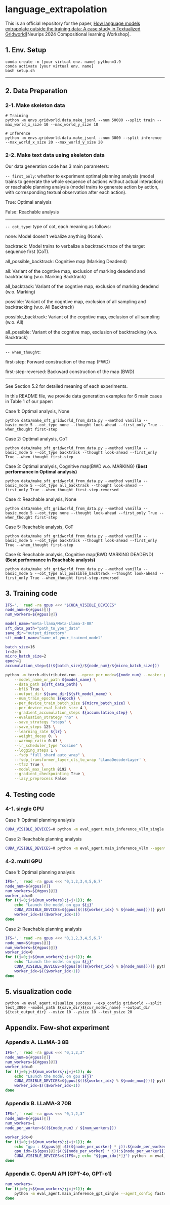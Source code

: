 # language_extrapolation
This is an official repository for the paper, [How language models extrapolate outside the training data: A case study in Textualized Gridworld](https://arxiv.org/abs/2406.15275)[Neurips 2024 Compositional learning Workshop].
## 1. Env. Setup
```
conda create -n [your virtual env. name] python=3.9
conda activate [your virtual env. name]
bash setup.sh
```
___
## 2. Data Preparation
### 2-1. Make skeleton data
```
# Training
python -m envs.gridworld.data.make_jsonl --num 50000 --split train --max_world_x_size 10 --max_world_y_size 10

# Inference
python -m envs.gridworld.data.make_jsonl --num 3000 --split inference --max_world_x_size 20 --max_world_y_size 20
```
### 2-2. Make text data using skeleton data

Our data generation code has 3 main parameters:

`-- first_only`: whether to experiment optimal planning analysis (model trains to generate the whole sequence of actions without actual interaction) or reachable planning analysis (model trains to generate action by action, with corresponding textual observation after each action).

True: Optimal analysis

False: Reachable analysis

___
`-- cot_type`: type of cot, each meaning as follows:

none: Model dosen't vebalize anything (None).

backtrack: Model trains to verbalize a backtrack trace of the target sequence first (CoT).

all_possible_backtrack: Cognitive map (Marking Deadend)

all: Variant of the cogntive map, exclusion of marking deadend and backtracking (w.o. Marking Backtrack)

all_backtrack: Variant of the cogntive map, exclusion of marking deadend (w.o. Marking)

possible: Variant of the cogntive map, exclusion of all sampling and backtracking (w.o. All Backtrack)

possible_backtrack: Variant of the cogntive map, exclusion of all sampling  (w.o. All)

all_possible: Variant of the cogntive map, exclusion of backtracking (w.o. Backtrack)


___
`-- when_thought`:

first-step: Forward construction of the map (FWD)

first-step-reversed: Backward construction of the map (BWD)
___
See Section 5.2 for detailed meaning of each experiments.

In this README file, we provide data generation examples for 6 main cases in Table 1 of our paper:


Case 1: Optimal analysis, None
```
python data/make_sft_gridworld_from_data.py --method vanilla --basic_mode 5 --cot_type none --thought look-ahead --first_only True --when_thought first-step
```

Case 2: Optimal analysis, CoT
```
python data/make_sft_gridworld_from_data.py --method vanilla --basic_mode 5 --cot_type backtrack --thought look-ahead --first_only True --when_thought first-step
```

Case 3: Optimal analysis, Cognitive map(BWD w.o. MARKING) **(Best performance in Optimal analysis)**

```
python data/make_sft_gridworld_from_data.py --method vanilla --basic_mode 5 --cot_type all_backtrack --thought look-ahead --first_only True --when_thought first-step-reversed
```

Case 4: Reachable analysis, None
```
python data/make_sft_gridworld_from_data.py --method vanilla --basic_mode 5 --cot_type none --thought look-ahead --first_only True --when_thought first-step
```

Case 5: Reachable analysis, CoT
```
python data/make_sft_gridworld_from_data.py --method vanilla --basic_mode 5 --cot_type backtrack --thought look-ahead --first_only True --when_thought first-step
```

Case 6: Reachable analysis, Cognitive map(BWD MARKING DEADEND) **(Best performance in Reachable analysis)**
```
python data/make_sft_gridworld_from_data.py --method vanilla --basic_mode 5 --cot_type all_possible_backtrack --thought look-ahead --first_only True --when_thought first-step-reversed
```



## 3. Training code
```bash
IFS=',' read -ra gpus <<< "$CUDA_VISIBLE_DEVICES"
node_num=${#gpus[@]}
num_workers=${#gpus[@]}

model_name="meta-llama/Meta-Llama-3-8B"
sft_data_path="path_to_your_data"
save_dir="output_directory"
sft_model_name="name_of_your_trained_model"

batch_size=16
lr=2e-5
micro_batch_size=2
epoch=1
accumulation_step=$((${batch_size}/${node_num}/${micro_batch_size}))

python -m torch.distributed.run --nproc_per_node=${node_num} --master_port=20000 fastchat/train/train.py \
    --model_name_or_path ${model_name} \
    --data_path ${sft_data_path} \
    --bf16 True \
    --output_dir ${save_dir}${sft_model_name} \
    --num_train_epochs ${epoch} \
    --per_device_train_batch_size ${micro_batch_size} \
    --per_device_eval_batch_size 4 \
    --gradient_accumulation_steps ${accumulation_step} \
    --evaluation_strategy "no" \
    --save_strategy "steps" \
    --save_steps 125 \
    --learning_rate ${lr} \
    --weight_decay 0. \
    --warmup_ratio 0.03 \
    --lr_scheduler_type "cosine" \
    --logging_steps 1 \
    --fsdp "full_shard auto_wrap" \
    --fsdp_transformer_layer_cls_to_wrap 'LlamaDecoderLayer' \
    --tf32 True \
    --model_max_length 8192 \
    --gradient_checkpointing True \
    --lazy_preprocess False
```

## 4. Testing code

### 4-1. single GPU
Case 1: Optimal planning analysis
```bash
CUDA_VISIBLE_DEVICES=0 python -m eval_agent.main_inference_vllm_single --agent_config fastchat --exp_config gridworld --split test_3000 --model_path ${save_dir}${cur_model_name} --max_tokens_to_generate 8192 --basic_mode 5 --part_num 1 --part_idx 0 --output_dir ${test_output_dir}
```
Case 2: Reachable planning analysis
```bash
CUDA_VISIBLE_DEVICES=0 python -m eval_agent.main_inference_vllm --agent_config fastchat --exp_config gridworld --split test_3000 --model_path ${save_dir}${cur_model_name} --max_tokens_to_generate 8192 --basic_mode 5 --part_num 1 --part_idx 0 --output_dir ${test_output_dir}
```
### 4-2. multi GPU
Case 1: Optimal planning analysis
```bash
IFS=',' read -ra gpus <<< "0,1,2,3,4,5,6,7"
node_num=${#gpus[@]}
num_workers=${#gpus[@]}
worker_idx=0
for ((j=0;j<${num_workers};j=j+1)); do
    echo "Launch the model on gpu ${j}"
    CUDA_VISIBLE_DEVICES=${gpus[$((${worker_idx} % ${node_num}))]} python -m eval_agent.main_inference_vllm_single --agent_config fastchat --exp_config gridworld --split test_3000 --model_path ${save_dir}${cur_model_name} --max_tokens_to_generate 8192 --basic_mode 5 --part_num ${num_workers} --part_idx ${j} --output_dir ${test_output_dir}&
    worker_idx=$(($worker_idx+1))
done
```
Case 2: Reachable planning analysis
```bash
IFS=',' read -ra gpus <<< "0,1,2,3,4,5,6,7"
node_num=${#gpus[@]}
num_workers=${#gpus[@]}
worker_idx=0
for ((j=0;j<${num_workers};j=j+1)); do
    echo "Launch the model on gpu ${j}"
    CUDA_VISIBLE_DEVICES=${gpus[$((${worker_idx} % ${node_num}))]} python -m eval_agent.main_inference_vllm_single --agent_config fastchat --exp_config gridworld --split test_3000 --model_path ${save_dir}${cur_model_name} --max_tokens_to_generate 8192 --basic_mode 5 --part_num ${num_workers} --part_idx ${j} --output_dir ${test_output_dir}&
    worker_idx=$(($worker_idx+1))
done
```
## 5. visualization code
```
python -m eval_agent.visualize_success --exp_config gridworld --split test_3000 --model_path ${save_dir}${cur_model_name} --output_dir ${test_output_dir} --xsize 10 --ysize 10 --test_ysize 20
```

## Appendix. Few-shot experiment
### Appendix A. LLaMA-3 8B
```bash
IFS=',' read -ra gpus <<< "0,1,2,3"
node_num=${#gpus[@]}
num_workers=${#gpus[@]}
worker_idx=0
for ((j=0;j<${num_workers};j=j+1)); do
    echo "Launch the model on gpu ${j}"
    CUDA_VISIBLE_DEVICES=${gpus[$((${worker_idx} % ${node_num}))]} python -m eval_agent.main_inference_vllm_single --agent_config fastchat --exp_config gridworld --split test_3000 --model_path meta-llama/Meta-Llama-3-8B --basic_mode 5 --part_num ${num_workers} --part_idx ${j} --output_dir ${test_output_dir} --n_icl ${n_shot}&
    worker_idx=$(($worker_idx+1))
done
```
### Appendix B. LLaMA-3 70B
```bash
IFS=',' read -ra gpus <<< "0,1,2,3"
node_num=${#gpus[@]}
num_workers=1
node_per_worker=$((${node_num} / ${num_workers}))

worker_idx=0
for ((j=0;j<${num_workers};j=j+1)); do
    echo "gpu : ${gpus[@]:$((${node_per_worker} * j)):${node_per_worker}}"
    gpu_idx=(${gpus[@]:$((${node_per_worker} * j)):${node_per_worker}})
    CUDA_VISIBLE_DEVICES=$(IFS=,; echo "${gpu_idx[*]}") python -m eval_agent.main_inference_vllm_single --agent_config fastchat --exp_config gridworld --split test_3000 --model_path meta-llama/Meta-Llama-3-70B --basic_mode 5 --part_num ${num_workers} --part_idx ${j} --output_dir ${test_output_dir} --n_icl ${n_shot} --num_gpus ${node_per_worker}&
done
```
### Appendix C. OpenAI API (GPT-4o, GPT-o1)
```bash
num_workers=
for ((j=0;j<${num_workers};j=j+1)); do
    python -m eval_agent.main_inference_gpt_single --agent_config fastchat --exp_config gridworld --split test_3000 --model_path ${model_name} --basic_mode 5 --part_num ${num_workers} --part_idx ${j} --output_dir ${test_output_dir} --n_icl ${n_shot}&
done
```
